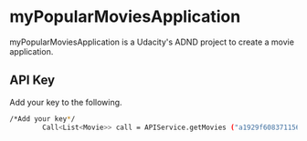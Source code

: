 # myPopularMoviesApplication

myPopularMoviesApplication is a Udacity's ADND project to create a movie application.

## API Key

Add your key to the following.

```bash
/*Add your key*/
        Call<List<Movie>> call = APIService.getMovies ("a1929f608371156c06e3be63aca37892");
```
